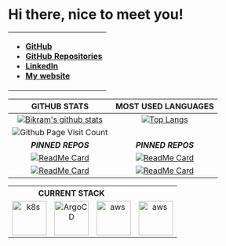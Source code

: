 # Hi there, nice to meet you!

<table cellspacing="1" cellpadding="2" valign="middle" style="border-collapse: collapse; border: none;">
  <tbody>
    <tr style="border: none;">
      <td style="border: none;">

- **[GitHub](https://github.com/Becram)**
- **[GitHub Repositories](https://github.com/Becram?tab=repositories)**
- **[LinkedIn](https://www.linkedin.com/in/bikram-dhoju-0ab66176/)**
- **[My website](https://bdhoju.com/)**
  </tbody>
</table>

|GITHUB STATS|MOST USED LANGUAGES|
|:---:|:---:|
|[![Bikram's github stats](https://github-readme-stats.vercel.app/api?username=Becram&count_private=true&show_icons=true&theme=tokyonight)](https://github.com/Becram/github-readme-stats)|[![Top Langs](https://github-readme-stats.vercel.app/api/top-langs/?username=Becram&hide=Rich%20Text%20Format,scheme,xml,shell,yaml,haml,php,json,css,sass,scss,javascript,vim,ruby,html,Groff,C,Powershell,Pascal,Logos,SQLPL,PLSQL,XSLT,Perl,Roff,Mustache,Smarty,Mask,VCL,Java&exclude_repo=ka-lite&langs_count=10&layout=compact&theme=tokyonight)](https://github.com/Becram/github-readme-stats)|
|![Github Page Visit Count](https://komarev.com/ghpvc/?username=Becram)||
|***PINNED REPOS***|***PINNED REPOS***|
|[![ReadMe Card](https://github-readme-stats.vercel.app/api/pin/?username=becram&repo=go-webhook&theme=react)](https://github.com/Becram/go-webhook )|[![ReadMe Card](https://github-readme-stats.vercel.app/api/pin/?username=Becram&repo=k8s-api-client&theme=react)](https://github.com/Becram/k8s-api-client)|
|[![ReadMe Card](https://github-readme-stats.vercel.app/api/pin/?username=Becram&repo=private-ethereum&theme=react)](https://github.com/Becram/private-ethereum)|[![ReadMe Card](https://github-readme-stats.vercel.app/api/pin/?username=Becram&repo=kubernetes-webhook&theme=react)](https://github.com/Becram/kubernetes-webhook)||![ReadMe Card](https://github-readme-stats.vercel.app/api/pin/?username=Becram&repo=go-db-exec&theme=react)](https://github.com/Becram/go-db-exec)||

<table border="0" cellspacing="0" cellpadding="0" allign="center">
  <tbody>
    <tr>
      <th colspan="3">CURRENT STACK</th>
    </tr>
    <tr>
      <td align="center">
        <a href="https://kubernetes.io/">
          <img src="https://1000logos.net/wp-content/uploads/2022/07/Kubernetes-Logo-500x281.png" alt="k8s" width="70" height="70"/>
        </a>
      </td>
      <td align="center">
        <a href="https://argo-cd.readthedocs.io/en/stable/">
          <img src="https://argo-cd.readthedocs.io/en/stable/assets/logo.png" alt="ArgoCD" width="70" height="70"/>
        </a>
      </td>
      <td align="center">
        <a href="https://aws.amazon.com/">
          <img src="https://a0.awsstatic.com/libra-css/images/logos/aws_logo_smile_1200x630.png" alt="aws" width="70" height="70"/>
        </a>
      </td>
      <td align="center">
        <a href="terraform.io/">
          <img src="https://upload.wikimedia.org/wikipedia/commons/thumb/0/04/Terraform_Logo.svg/600px-Terraform_Logo.svg.png" alt="aws" width="70" height="70"/>
        </a>
      </td>
    </tr>
   
  </tbody>
</table>
